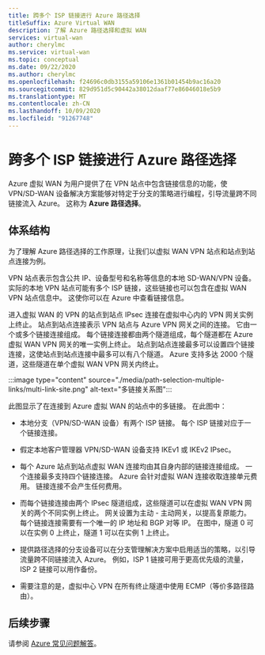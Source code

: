 ```yaml
---
title: 跨多个 ISP 链接进行 Azure 路径选择
titleSuffix: Azure Virtual WAN
description: 了解 Azure 路径选择和虚拟 WAN
services: virtual-wan
author: cherylmc
ms.service: virtual-wan
ms.topic: conceptual
ms.date: 09/22/2020
ms.author: cherylmc
ms.openlocfilehash: f24696c0db3155a59106e1361b01454b9ac16a20
ms.sourcegitcommit: 829d951d5c90442a38012daaf77e86046018e5b9
ms.translationtype: MT
ms.contentlocale: zh-CN
ms.lasthandoff: 10/09/2020
ms.locfileid: "91267748"
---
```

# <a name="azure-path-selection-across-multiple-isp-links"></a>跨多个 ISP 链接进行 Azure 路径选择

Azure 虚拟 WAN 为用户提供了在 VPN 站点中包含链接信息的功能，使 VPN/SD-WAN 设备解决方案能够对特定于分支的策略进行编程，引导流量跨不同链接流入 Azure。 这称为 **Azure 路径选择**。

## <a name="architecture"></a>体系结构

为了理解 Azure 路径选择的工作原理，让我们以虚拟 WAN VPN 站点和站点到站点连接为例。

VPN 站点表示包含公共 IP、设备型号和名称等信息的本地 SD-WAN/VPN 设备。实际的本地 VPN 站点可能有多个 ISP 链接，这些链接也可以包含在虚拟 WAN VPN 站点信息中。 这使你可以在 Azure 中查看链接信息。

进入虚拟 WAN 的 VPN 的站点到站点 IPsec 连接在虚拟中心内的 VPN 网关实例上终止。 站点到站点连接表示 VPN 站点与 Azure VPN 网关之间的连接。 它由一个或多个链接连接组成。 每个链接连接都由两个隧道组成，每个隧道都在 Azure 虚拟 WAN VPN 网关的唯一实例上终止。 站点到站点连接最多可以设置四个链接连接，这使站点到站点连接中最多可以有八个隧道。 Azure 支持多达 2000 个隧道，这些隧道在单个虚拟 WAN VPN 网关内终止。

:::image type="content" source="./media/path-selection-multiple-links/multi-link-site.png" alt-text="多链接关系图":::

此图显示了在连接到 Azure 虚拟 WAN 的站点中的多链接。 在此图中：

* 本地分支（VPN/SD-WAN 设备）有两个 ISP 链接。 每个 ISP 链接对应于一个链接连接。

* 假定本地客户管理器 VPN/SD-WAN 设备支持 IKEv1 或 IKEv2 IPsec。

* 每个 Azure 站点到站点虚拟 WAN 连接均由其自身内部的链接连接组成。 一个连接最多支持四个链接连接。 Azure 会针对虚拟 WAN 连接收取连接单元费用。 链接连接不会产生任何费用。

* 而每个链接连接由两个 IPsec 隧道组成，这些隧道可以在虚拟 WAN VPN 网关的两个不同实例上终止。 网关设置为主动 - 主动网关，以提高复原能力。 每个链接连接需要有一个唯一的 IP 地址和 BGP 对等 IP。 在图中，隧道 0 可以在实例 0 上终止，隧道 1 可以在实例 1 上终止。

* 提供路径选择的分支设备可以在分支管理解决方案中启用适当的策略，以引导流量跨不同链接流入 Azure。 例如，ISP 1 链接可用于更高优先级的流量，ISP 2 链接可以用作备份。

* 需要注意的是，虚拟中心 VPN 在所有终止隧道中使用 ECMP（等价多路径路由）。

## <a name="next-steps"></a>后续步骤

请参阅 [Azure 常见问题解答](virtual-wan-faq.md)。